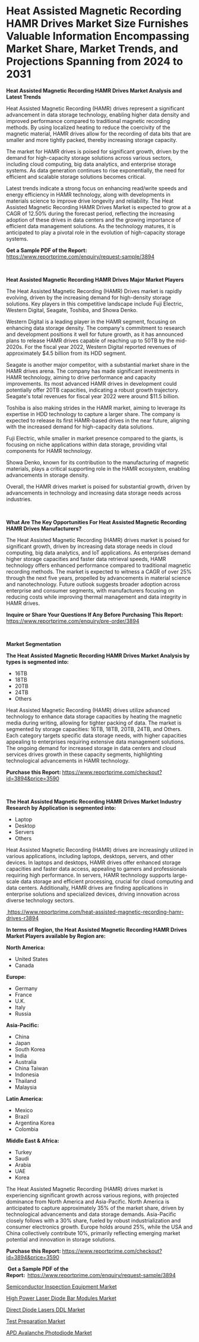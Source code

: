 <p><h1>Heat Assisted Magnetic Recording HAMR Drives Market Size Furnishes Valuable Information Encompassing Market Share, Market Trends, and Projections Spanning from 2024 to 2031</h1></p><p><strong>Heat Assisted Magnetic Recording HAMR Drives Market Analysis and Latest Trends</strong></p>
<p><p>Heat Assisted Magnetic Recording (HAMR) drives represent a significant advancement in data storage technology, enabling higher data density and improved performance compared to traditional magnetic recording methods. By using localized heating to reduce the coercivity of the magnetic material, HAMR drives allow for the recording of data bits that are smaller and more tightly packed, thereby increasing storage capacity.</p><p>The market for HAMR drives is poised for significant growth, driven by the demand for high-capacity storage solutions across various sectors, including cloud computing, big data analytics, and enterprise storage systems. As data generation continues to rise exponentially, the need for efficient and scalable storage solutions becomes critical. </p><p>Latest trends indicate a strong focus on enhancing read/write speeds and energy efficiency in HAMR technology, along with developments in materials science to improve drive longevity and reliability. The Heat Assisted Magnetic Recording HAMR Drives Market is expected to grow at a CAGR of 12.50% during the forecast period, reflecting the increasing adoption of these drives in data centers and the growing importance of efficient data management solutions. As the technology matures, it is anticipated to play a pivotal role in the evolution of high-capacity storage systems.</p></p>
<p><strong>Get a Sample PDF of the Report:&nbsp;</strong> <a href="https://www.reportprime.com/enquiry/request-sample/3894?utm_campaign=13&utm_medium=2&utm_source=Github&utm_content=ia&utm_term=15112024&utm_id=heat-assisted-magnetic-recording-hamr-drives">https://www.reportprime.com/enquiry/request-sample/3894</a></p>
<p>&nbsp;</p>
<p><strong>Heat Assisted Magnetic Recording HAMR Drives Major Market Players</strong></p>
<p><p>The Heat Assisted Magnetic Recording (HAMR) Drives market is rapidly evolving, driven by the increasing demand for high-density storage solutions. Key players in this competitive landscape include Fuji Electric, Western Digital, Seagate, Toshiba, and Showa Denko.</p><p>Western Digital is a leading player in the HAMR segment, focusing on enhancing data storage density. The company's commitment to research and development positions it well for future growth, as it has announced plans to release HAMR drives capable of reaching up to 50TB by the mid-2020s. For the fiscal year 2022, Western Digital reported revenues of approximately $4.5 billion from its HDD segment.</p><p>Seagate is another major competitor, with a substantial market share in the HAMR drives arena. The company has made significant investments in HAMR technology, aiming to drive performance and capacity improvements. Its most advanced HAMR drives in development could potentially offer 20TB capacities, indicating a robust growth trajectory. Seagate's total revenues for fiscal year 2022 were around $11.5 billion.</p><p>Toshiba is also making strides in the HAMR market, aiming to leverage its expertise in HDD technology to capture a larger share. The company is expected to release its first HAMR-based drives in the near future, aligning with the increased demand for high-capacity data solutions.</p><p>Fuji Electric, while smaller in market presence compared to the giants, is focusing on niche applications within data storage, providing vital components for HAMR technology.</p><p>Showa Denko, known for its contribution to the manufacturing of magnetic materials, plays a critical supporting role in the HAMR ecosystem, enabling advancements in storage density.</p><p>Overall, the HAMR drives market is poised for substantial growth, driven by advancements in technology and increasing data storage needs across industries.</p></p>
<p>&nbsp;</p>
<p><strong>What Are The Key Opportunities For Heat Assisted Magnetic Recording HAMR Drives Manufacturers?</strong></p>
<p><p>The Heat Assisted Magnetic Recording (HAMR) drives market is poised for significant growth, driven by increasing data storage needs in cloud computing, big data analytics, and IoT applications. As enterprises demand higher storage capacities and faster data retrieval speeds, HAMR technology offers enhanced performance compared to traditional magnetic recording methods. The market is expected to witness a CAGR of over 25% through the next five years, propelled by advancements in material science and nanotechnology. Future outlook suggests broader adoption across enterprise and consumer segments, with manufacturers focusing on reducing costs while improving thermal management and data integrity in HAMR drives.</p></p>
<p><strong>Inquire or Share Your Questions If Any Before Purchasing This Report:</strong> <a href="https://www.reportprime.com/enquiry/pre-order/3894?utm_campaign=13&utm_medium=2&utm_source=Github&utm_content=ia&utm_term=15112024&utm_id=heat-assisted-magnetic-recording-hamr-drives">https://www.reportprime.com/enquiry/pre-order/3894</a></p>
<p>&nbsp;</p>
<p><strong>Market Segmentation</strong></p>
<p><strong>The Heat Assisted Magnetic Recording HAMR Drives Market Analysis by types is segmented into:</strong></p>
<p><ul><li>16TB</li><li>18TB</li><li>20TB</li><li>24TB</li><li>Others</li></ul></p>
<p><p>Heat Assisted Magnetic Recording (HAMR) drives utilize advanced technology to enhance data storage capacities by heating the magnetic media during writing, allowing for tighter packing of data. The market is segmented by storage capacities: 16TB, 18TB, 20TB, 24TB, and Others. Each category targets specific data storage needs, with higher capacities appealing to enterprises requiring extensive data management solutions. The ongoing demand for increased storage in data centers and cloud services drives growth in these capacity segments, highlighting technological advancements in HAMR technology.</p></p>
<p><strong>Purchase this Report:&nbsp;</strong><a href="https://www.reportprime.com/checkout?id=3894&price=3590&utm_campaign=13&utm_medium=2&utm_source=Github&utm_content=ia&utm_term=15112024&utm_id=heat-assisted-magnetic-recording-hamr-drives">https://www.reportprime.com/checkout?id=3894&price=3590</a></p>
<p>&nbsp;</p>
<p><strong>The Heat Assisted Magnetic Recording HAMR Drives Market Industry Research by Application is segmented into:</strong></p>
<p><ul><li>Laptop</li><li>Desktop</li><li>Servers</li><li>Others</li></ul></p>
<p><p>Heat Assisted Magnetic Recording (HAMR) drives are increasingly utilized in various applications, including laptops, desktops, servers, and other devices. In laptops and desktops, HAMR drives offer enhanced storage capacities and faster data access, appealing to gamers and professionals requiring high performance. In servers, HAMR technology supports large-scale data storage and efficient processing, crucial for cloud computing and data centers. Additionally, HAMR drives are finding applications in enterprise solutions and specialized devices, driving innovation across diverse technology sectors.</p></p>
<p><a href="https://www.reportprime.com/heat-assisted-magnetic-recording-hamr-drives-r3894?utm_campaign=13&utm_medium=2&utm_source=Github&utm_content=ia&utm_term=15112024&utm_id=heat-assisted-magnetic-recording-hamr-drives">&nbsp;https://www.reportprime.com/heat-assisted-magnetic-recording-hamr-drives-r3894</a></p>
<p><strong>In terms of Region, the Heat Assisted Magnetic Recording HAMR Drives Market Players available by Region are:</strong></p>
<p>
    <p> <strong> North America: </strong>
        <ul>
            <li>United States</li>
            <li>Canada</li>
        </ul>
        </p> 
    <p> <strong> Europe: </strong>
        <ul>
            <li>Germany</li>
            <li>France</li>
            <li>U.K.</li>
            <li>Italy</li>
            <li>Russia</li>
        </ul>
        </p> 
    <p> <strong> Asia-Pacific: </strong>
        <ul>
            <li>China</li>
            <li>Japan</li>
            <li>South Korea</li>
            <li>India</li>
            <li>Australia</li>
            <li>China Taiwan</li>
            <li>Indonesia</li>
            <li>Thailand</li>
            <li>Malaysia</li>
        </ul>
        </p> 
    <p> <strong> Latin America: </strong>
        <ul>
            <li>Mexico</li>
            <li>Brazil</li>
            <li>Argentina Korea</li>
            <li>Colombia</li>
        </ul>
        </p> 
    <p> <strong> Middle East & Africa: </strong>
        <ul>
            <li>Turkey</li>
            <li>Saudi</li>
            <li>Arabia</li>
            <li>UAE</li>
            <li>Korea</li>
        </ul>
    </p>
    </p>
<p><p>The Heat Assisted Magnetic Recording (HAMR) drives market is experiencing significant growth across various regions, with projected dominance from North America and Asia-Pacific. North America is anticipated to capture approximately 35% of the market share, driven by technological advancements and data storage demands. Asia-Pacific closely follows with a 30% share, fueled by robust industrialization and consumer electronics growth. Europe holds around 25%, while the USA and China collectively contribute 10%, primarily reflecting emerging market potential and innovation in storage solutions.</p></p>
<p><strong>Purchase this Report: </strong><a href="https://www.reportprime.com/checkout?id=3894&price=3590&utm_campaign=13&utm_medium=2&utm_source=Github&utm_content=ia&utm_term=15112024&utm_id=heat-assisted-magnetic-recording-hamr-drives">https://www.reportprime.com/checkout?id=3894&price=3590</a></p>
<p>&nbsp;<strong>Get a Sample PDF of the Report:&nbsp;&nbsp;</strong><a href="https://www.reportprime.com/enquiry/request-sample/3894?utm_campaign=13&utm_medium=2&utm_source=Github&utm_content=ia&utm_term=15112024&utm_id=heat-assisted-magnetic-recording-hamr-drives">https://www.reportprime.com/enquiry/request-sample/3894</a></p>
<p><strong></strong></p>
<p><p><a href="https://www.linkedin.com/pulse/opportunities-challenges-semiconductor-inspection-equipment-eo3zf?utm_campaign=13&utm_medium=2&utm_source=Github&utm_content=ia&utm_term=15112024&utm_id=heat-assisted-magnetic-recording-hamr-drives">Semiconductor Inspection Equipment Market</a></p><p><a href="https://github.com/Chiragrp22/Market-Research-Report-List-6/blob/main/high-power-laser-diode-bar-modules-market.md?utm_campaign=13&utm_medium=2&utm_source=Github&utm_content=ia&utm_term=15112024&utm_id=heat-assisted-magnetic-recording-hamr-drives">High Power Laser Diode Bar Modules Market</a></p><p><a href="https://github.com/MarciaRunte/Market-Research-Report-List-1/blob/main/direct-diode-lasers-ddl-market.md?utm_campaign=13&utm_medium=2&utm_source=Github&utm_content=ia&utm_term=15112024&utm_id=heat-assisted-magnetic-recording-hamr-drives">Direct Diode Lasers DDL Market</a></p><p><a href="https://issuu.com/reportprime-2/docs/test-preparation-market-size-2030.p_80f39340797fd6?utm_campaign=13&utm_medium=2&utm_source=Github&utm_content=ia&utm_term=15112024&utm_id=heat-assisted-magnetic-recording-hamr-drives">Test Preparation Market</a></p><p><a href="https://www.linkedin.com/pulse/apd-avalanche-photodiode-market-global-analysis-trends-forecasts-ipt9f?utm_campaign=13&utm_medium=2&utm_source=Github&utm_content=ia&utm_term=15112024&utm_id=heat-assisted-magnetic-recording-hamr-drives">APD Avalanche Photodiode Market</a></p></p>